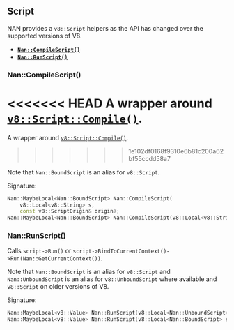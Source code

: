 ## Script

NAN provides a `v8::Script` helpers as the API has changed over the supported versions of V8.

 - <a href="#api_nan_compile_script"><b><code>Nan::CompileScript()</code></b></a>
 - <a href="#api_nan_run_script"><b><code>Nan::RunScript()</code></b></a>


<a name="api_nan_compile_script"></a>
### Nan::CompileScript()

<<<<<<< HEAD
A wrapper around [`v8::Script::Compile()`](https://v8docs.nodesource.com/io.js-3.3/da/da5/classv8_1_1_script_compiler.html#a93f5072a0db55d881b969e9fc98e564b).
=======
A wrapper around [`v8::Script::Compile()`](https://v8docs.nodesource.com/io.js-3.0/da/da5/classv8_1_1_script_compiler.html#a93f5072a0db55d881b969e9fc98e564b).
>>>>>>> 1e102df0168f9310e6b81c200a62bf55ccdd58a7

Note that `Nan::BoundScript` is an alias for `v8::Script`.

Signature:

```c++
Nan::MaybeLocal<Nan::BoundScript> Nan::CompileScript(
    v8::Local<v8::String> s,
    const v8::ScriptOrigin& origin);
Nan::MaybeLocal<Nan::BoundScript> Nan::CompileScript(v8::Local<v8::String> s);
```


<a name="api_nan_run_script"></a>
### Nan::RunScript()

Calls `script->Run()` or `script->BindToCurrentContext()->Run(Nan::GetCurrentContext())`.

Note that `Nan::BoundScript` is an alias for `v8::Script` and `Nan::UnboundScript` is an alias for `v8::UnboundScript` where available and `v8::Script` on older versions of V8.

Signature:

```c++
Nan::MaybeLocal<v8::Value> Nan::RunScript(v8::Local<Nan::UnboundScript> script)
Nan::MaybeLocal<v8::Value> Nan::RunScript(v8::Local<Nan::BoundScript> script) 
```
